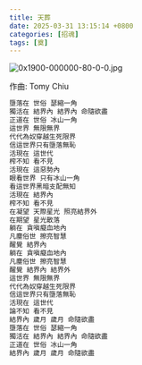 ```yaml
---
title: 天葬
date: 2025-03-31 13:15:14 +0800
categories: [招魂]
tags: [奠]
---
```


![0x1900-000000-80-0-0.jpg](https://b2.235421.xyz/pic/2025/03/c34e11d81c2795806d861f1ac7becf72.jpg)

作曲: Tomy Chiu

```txt
墮落在 世俗 瑟縮一角
獨活在 結界內 結界內 命隨欲盡
正道在 世俗 冰山一角
這世界 無限無界
代代為奴穿越生死限界
信這世界只有墮落無恥
活現在 這世代
榨不知 看不見
活現在 這惡勢內
眼看世界 只有冰山一角
看這世界黑暗支配無知
活現在 結界內
榨不知 看不見
在凝望 天際星光 照亮結界外
在期望 星光散落
躺在 貪嗔癡血地內
凡塵俗世 擦亮智慧
醒覺 結界內
躺在 貪嗔癡血地內
凡塵俗世 擦亮智慧
醒覺 結界內 結界外
這世界 無限無界
代代為奴穿越生死限界
信這世界只有墮落無恥
活現在 這世代
論不知 看不見
結界內 歲月 歲月 命隨欲盡
墮落在 世俗 瑟縮一角
獨活在 結界內 結界內 命隨欲盡
正道在 世俗 冰山一角
結界內 歲月 歲月 命隨欲盡
```